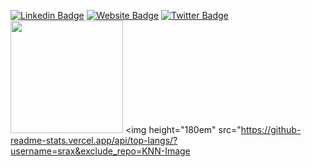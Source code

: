 [![Linkedin Badge](https://img.shields.io/badge/-LinkedIn-0e76a8?style=flat-square&logo=Linkedin&logoColor=white)](https://linkedin.com/in/thomas-ebsen)
[![Website Badge](https://img.shields.io/badge/Website-3b5998?style=flat-square&logo=google-chrome&logoColor=white)](https://srax.dev/)
[![Twitter Badge](https://img.shields.io/badge/-Twitter-00acee?style=flat-square&logo=Twitter&logoColor=white)](https://twitter.com/yaboisrax)   
<img height="180em" src="https://github-readme-stats.vercel.app/api?username=srax&show_icons=true&hide_border=true" />
<img height="180em" src="https://github-readme-stats.vercel.app/api/top-langs/?username=srax&exclude_repo=KNN-Image
